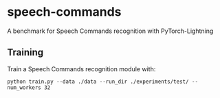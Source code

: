 # speech-commands
A benchmark for Speech Commands recognition with PyTorch-Lightning

## Training
Train a Speech Commands recognition module with:
```
python train.py --data ./data --run_dir ./experiments/test/ --num_workers 32
```
